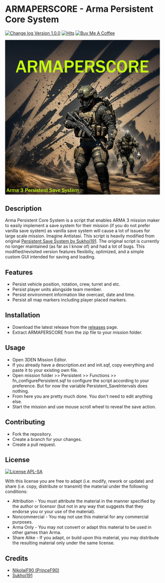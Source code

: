 # ARMAPERSCORE - Arma Persistent Core System
[![Change log Version 1.0.0](https://img.shields.io/badge/Version-1.0.0-white?style=plastic&logo=github&labelColor=black&color=teal)](ChangeLog.md)
[![Hits](https://hits.sh/github.com/NikolaiF90/ArmaPersistentCoreSystem.svg?style=plastic&label=Page%20Visits&color=teal&labelColor=000000&logo=github)](https://hits.sh/github.com/NikolaiF90/ArmaPersistentCoreSystem/)
[![Buy Me A Coffee](https://img.shields.io/badge/Buy_Me_A_Coffee-teal?style=plastic&logo=buymeacoffee&labelColor=black)](https://www.buymeacoffee.com/princef90)

![CoverImage](Images/Cover_Image.jpg)

## Description
Arma Persistent Core System is a script that enables ARMA 3 mission maker to easily implement a save system for their mission (if you do not prefer vanilla save system) as vanilla save system will cause a lot of issues for large scale mission. Imagine Antistasi. This script is heavily modified from original [Persistent Save System by Sukhoi191](https://gitlab.com/sukhoi191_a3/arma-3-persistent-save-system). The original script is currently no longer maintained (as far as I know of) and had a lot of bugs. This modified/revisited version features flexibiliy, optimized, and a simple custom GUI intended for saving and loading. 

## Features 
* Persist vehicle position, rotation, crew, turret and etc.
* Persist player units alongside team member.
* Persist environment information like overcast, date and time.
* Persist all map markers including player placed markers. 

## Installation
* Download the latest release from the [releases]() page.
* Extract ARMAPERSCORE from the zip file to your mission folder.

## Usage
* Open 3DEN Mission Editor.
* If you already have a description.ext and init.sqf, copy everything and paste it to your existing own file.
* Open mission folder >> Persistent >> Functions >> fn_configurePersistent.sqf to configure the script according to your preference. But for now the variable Persistent_SaveIntervals does nothing. 
* From here you are pretty much done. You don't need to edit anything else. 
* Start the mission and use mouse scroll wheel to reveal the save action. 

## Contributing
* Fork the repository.
* Create a branch for your changes.
* Create a pull request. 

## License 
[![License APL-SA](https://img.shields.io/badge/APL--SA-black?style=plastic)](https://www.bohemia.net/community/licenses/arma-public-license-share-alike)

With this license you are free to adapt (i.e. modify, rework or update) and share (i.e. copy, distribute or transmit) the material under the following conditions:   
* Attribution - You must attribute the material in the manner specified by the author or licensor (but not in any way that suggests that they endorse you or your use of the material).
* Noncommercial - You may not use this material for any commercial purposes.
* Arma Only - You may not convert or adapt this material to be used in other games than Arma.
* Share Alike - If you adapt, or build upon this material, you may distribute the resulting material only under the same license.

## Credits
* [NikolaiF90 (PrinceF90)](https://github.com/NikolaiF90)
* [Sukhoi191](https://gitlab.com/sukhoi191)
